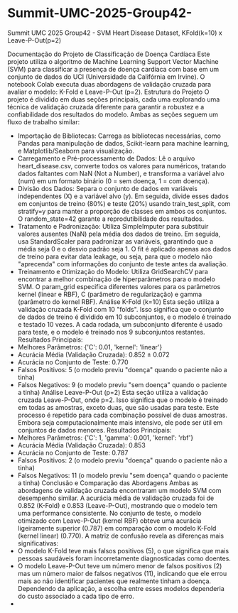 # Summit-UMC-2025-Group42-
Summit UMC 2025 Group42 - SVM Heart Disease Dataset, KFold(k=10) x Leave-P-Out(p=2)


Documentação do Projeto de Classificação de Doença Cardíaca
Este projeto utiliza o algoritmo de Machine Learning Support Vector Machine (SVM) para classificar a presença de doença cardíaca com base em um conjunto de dados do UCI (Universidade da Califórnia em Irvine). O notebook Colab executa duas abordagens de validação cruzada para avaliar o modelo: K-Fold e Leave-P-Out (p=2).
Estrutura do Projeto
O projeto é dividido em duas seções principais, cada uma explorando uma técnica de validação cruzada diferente para garantir a robustez e a confiabilidade dos resultados do modelo. Ambas as seções seguem um fluxo de trabalho similar:
 * Importação de Bibliotecas: Carrega as bibliotecas necessárias, como Pandas para manipulação de dados, Scikit-learn para machine learning, e Matplotlib/Seaborn para visualização.
 * Carregamento e Pré-processamento de Dados: Lê o arquivo heart_disease.csv, converte todos os valores para numéricos, tratando dados faltantes com NaN (Not a Number), e transforma a variável alvo (num) em um formato binário (0 = sem doença, 1 = com doença).
 * Divisão dos Dados: Separa o conjunto de dados em variáveis independentes (X) e a variável alvo (y). Em seguida, divide esses dados em conjuntos de treino (80%) e teste (20%) usando train_test_split, com stratify=y para manter a proporção de classes em ambos os conjuntos. O random_state=42 garante a reprodutibilidade dos resultados.
 * Tratamento e Padronização: Utiliza SimpleImputer para substituir valores ausentes (NaN) pela média dos dados de treino. Em seguida, usa StandardScaler para padronizar as variáveis, garantindo que a média seja 0 e o desvio padrão seja 1. O fit é aplicado apenas aos dados de treino para evitar data leakage, ou seja, para que o modelo não "aprecenda" com informações do conjunto de teste antes da avaliação.
 * Treinamento e Otimização do Modelo: Utiliza GridSearchCV para encontrar a melhor combinação de hiperparâmetros para o modelo SVM. O param_grid especifica diferentes valores para os parâmetros kernel (linear e RBF), C (parâmetro de regularização) e gamma (parâmetro do kernel RBF).
Análise K-Fold (k=10)
Esta seção utiliza a validação cruzada K-Fold com 10 "folds". Isso significa que o conjunto de dados de treino é dividido em 10 subconjuntos, e o modelo é treinado e testado 10 vezes. A cada rodada, um subconjunto diferente é usado para teste, e o modelo é treinado nos 9 subconjuntos restantes.
Resultados Principais:
 * Melhores Parâmetros: {'C': 0.01, 'kernel': 'linear'}
 * Acurácia Média (Validação Cruzada): 0.852 ± 0.072
 * Acurácia no Conjunto de Teste: 0.770
 * Falsos Positivos: 5 (o modelo previu "doença" quando o paciente não a tinha)
 * Falsos Negativos: 9 (o modelo previu "sem doença" quando o paciente a tinha)
Análise Leave-P-Out (p=2)
Esta seção utiliza a validação cruzada Leave-P-Out, onde p=2. Isso significa que o modelo é treinado em todas as amostras, exceto duas, que são usadas para teste. Este processo é repetido para cada combinação possível de duas amostras. Embora seja computacionalmente mais intensivo, ele pode ser útil em conjuntos de dados menores.
Resultados Principais:
 * Melhores Parâmetros: {'C': 1, 'gamma': 0.001, 'kernel': 'rbf'}
 * Acurácia Média (Validação Cruzada): 0.853
 * Acurácia no Conjunto de Teste: 0.787
 * Falsos Positivos: 2 (o modelo previu "doença" quando o paciente não a tinha)
 * Falsos Negativos: 11 (o modelo previu "sem doença" quando o paciente a tinha)
Conclusão e Comparação das Abordagens
Ambas as abordagens de validação cruzada encontraram um modelo SVM com desempenho similar. A acurácia média de validação cruzada foi de 0.852 (K-Fold) e 0.853 (Leave-P-Out), mostrando que o modelo tem uma performance consistente.
No conjunto de teste, o modelo otimizado com Leave-P-Out (kernel RBF) obteve uma acurácia ligeiramente superior (0.787) em comparação com o modelo K-Fold (kernel linear) (0.770).
A matriz de confusão revela as diferenças mais significativas:
 * O modelo K-Fold teve mais falsos positivos (5), o que significa que mais pessoas saudáveis foram incorretamente diagnosticadas como doentes.
 * O modelo Leave-P-Out teve um número menor de falsos positivos (2) mas um número maior de falsos negativos (11), indicando que ele errou mais ao não identificar pacientes que realmente tinham a doença. Dependendo da aplicação, a escolha entre esses modelos dependeria do custo associado a cada tipo de erro.
 * 
